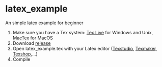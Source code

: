 # latex_example
An simple latex example for beginner


1. Make sure you have a Tex system: [Tex Live](https://www.tug.org/texlive/) for Windows and Unix, [MacTex](https://www.tug.org/mactex/) for MacOS
2. Download [release](https://github.com/thaning0/latex_example/releases)
3. Open latex_example.tex with your Latex editor ([Texstudio](http://www.texstudio.org), [Texmaker](http://www.xm1math.net/texmaker/), [Texshop](https://pages.uoregon.edu/koch/texshop/),...)
4. Compile

